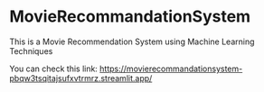 # MovieRecommandationSystem
This is a Movie Recommendation System using Machine Learning Techniques

You can check this link: https://movierecommandationsystem-pbqw3tsqitajsufxvtrmrz.streamlit.app/
